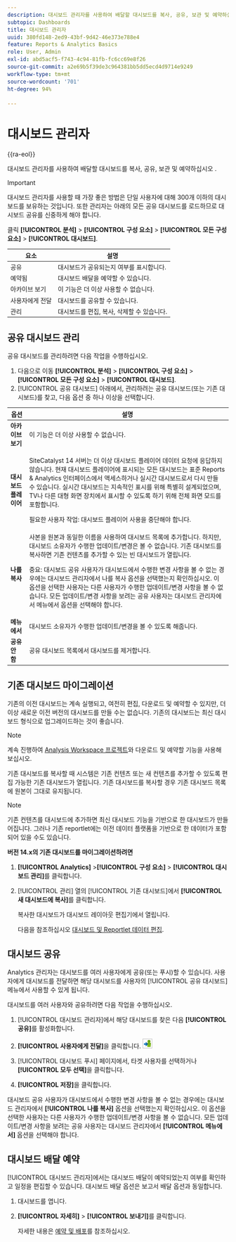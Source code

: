 ```yaml
---
description: 대시보드 관리자를 사용하여 배달할 대시보드를 복사, 공유, 보관 및 예약하십시오 .
subtopic: Dashboards
title: 대시보드 관리자
uuid: 380fd148-2ed9-43bf-9d42-46e373e788e4
feature: Reports & Analytics Basics
role: User, Admin
exl-id: abd5acf5-f743-4c94-81fb-fc6cc69e8f26
source-git-commit: a2e69b5f39de3c964381bb5dd5ecd4d9714e9249
workflow-type: tm+mt
source-wordcount: '701'
ht-degree: 94%

---
```


# 대시보드 관리자

{{ra-eol}}

대시보드 관리자를 사용하여 배달할 대시보드를 복사, 공유, 보관 및 예약하십시오 .

>[!IMPORTANT]
>
>대시보드 관리자를 사용할 때 가장 좋은 방법은 단일 사용자에 대해 300개 이하의 대시보드를 보유하는 것입니다. 또한 관리자는 아래의 모든 공유 대시보드를 로드하므로 대시보드 공유를 신중하게 해야 합니다.

클릭 **[!UICONTROL 분석]** > **[!UICONTROL 구성 요소]** > **[!UICONTROL 모든 구성 요소]** > **[!UICONTROL 대시보드]**.

| 요소 | 설명 |
|--- |--- |
| 공유 | 대시보드가 공유되는지 여부를 표시합니다. |
| 예약됨 | 대시보드 배달을 예약할 수 있습니다. |
| 아카이브 보기 | 이 기능은 더 이상 사용할 수 없습니다. |
| 사용자에게 전달 | 대시보드를 공유할 수 있습니다. |
| 관리 | 대시보드를 편집, 복사, 삭제할 수 있습니다. |

## 공유 대시보드 관리

공유 대시보드를 관리하려면 다음 작업을 수행하십시오.

1. 다음으로 이동 **[!UICONTROL 분석]** > **[!UICONTROL 구성 요소]** > **[!UICONTROL 모든 구성 요소]** > **[!UICONTROL 대시보드]**.
1.  [!UICONTROL 공유 대시보드] 아래에서, 관리하려는 공유 대시보드(또는 기존 대시보드)를 찾고, 다음 옵션 중 하나 이상을 선택합니다.

<table id="choicetable_857E0E816D63404683D4E24DC8D7FC69"> 
 <thead class="chhead sthead"> 
  <th class="choptionhd"> 옵션 </th> 
  <th class="chdeschd"> 설명 </th> 
 </thead> 
 <tr class="chrow strow"> 
  <td class="choption"><strong>아카이브 보기</strong></td> 
  <td class="chdesc stentry"> 이 기능은 더 이상 사용할 수 없습니다. </td> 
 </tr> 
 <tr class="chrow strow"> 
  <td class="choption"><strong>대시보드 플레이어</strong></td> 
  <td class="chdesc stentry"> <p>SiteCatalyst 14 서버는 더 이상 대시보드 플레이어 데이터 요청에 응답하지 않습니다. 현재 대시보드 플레이어에 표시되는 모든 대시보드는 표준 Reports &amp; Analytics 인터페이스에서 액세스하거나 실시간 대시보드로서 다시 만들 수 있습니다. 실시간 대시보드는 지속적인 표시를 위해 특별히 설계되었으며, TV나 다른 대형 화면 장치에서 표시할 수 있도록 하기 위해 전체 화면 모드를 포함합니다. </p> <p>필요한 사용자 작업: 대시보드 플레이어 사용을 중단해야 합니다. </p> </td> 
 </tr> 
 <tr class="chrow strow"> 
  <td class="choption"><strong>나를 복사</strong></td> 
  <td class="chdesc stentry"> 사본을 원본과 동일한 이름을 사용하여 대시보드 목록에 추가합니다. 하지만, 대시보드 소유자가 수행한 업데이트/변경은 볼 수 없습니다. 기존 대시보드를 복사하면 기존 컨텐츠를 추가할 수 있는 빈 대시보드가 열립니다. <p>중요: 대시보드 공유 사용자가 대시보드에서 수행한 변경 사항을 볼 수 없는 경우에는 대시보드 관리자에서 <span class="uicontrol">나를 복사</span> 옵션을 선택했는지 확인하십시오. 이 옵션을 선택한 사용자는 다른 사용자가 수행한 업데이트/변경 사항을 볼 수 없습니다. 모든 업데이트/변경 사항을 보려는 공유 사용자는 대시보드 관리자에서 <span class="uicontrol">메뉴에서</span> 옵션을 선택해야 합니다. </p> </td> 
 </tr> 
 <tr class="chrow strow"> 
  <td class="choption"><strong>메뉴에서</strong></td> 
  <td class="chdesc stentry"> 대시보드 소유자가 수행한 업데이트/변경을 볼 수 있도록 해줍니다. </td> 
 </tr> 
 <tr class="chrow strow"> 
  <td class="choption"><strong>공유 안 함</strong></td> 
  <td class="chdesc stentry"> 공유 대시보드 목록에서 대시보드를 제거합니다. </td> 
 </tr> 
</table>

## 기존 대시보드 마이그레이션

기존의 이전 대시보드는 계속 실행되고, 여전히 편집, 다운로드 및 예약할 수 있지만, 더 이상 새로운 이전 버전의 대시보드를 만들 수는 없습니다. 기존의 대시보드는 최신 대시보드 형식으로 업그레이드하는 것이 좋습니다.

>[!NOTE]
>
>계속 진행하여 [Analysis Workspace 프로젝트](https://experienceleague.adobe.com/docs/analytics/analyze/analysis-workspace/home.html)와 다운로드 및 예약할 기능을 사용해 보십시오.

기존 대시보드를 복사할 때 시스템은 기존 컨텐츠 또는 새 컨텐츠를 추가할 수 있도록 편집 가능한 기존 대시보드가 열립니다. 기존 대시보드를 복사할 경우 기존 대시보드 목록에 원본이 그대로 유지됩니다.

>[!NOTE]
>
>기존 컨텐츠를 대시보드에 추가하면 최신 대시보드 기능을 기반으로 한 대시보드가 만들어집니다. 그러나 기존 reportlet에는 이전 데이터 플랫폼을 기반으로 한 데이터가 포함되어 있을 수도 있습니다.

**버전 14.x의 기존 대시보드를 마이그레이션하려면**

1. **[!UICONTROL Analytics]** >**[!UICONTROL 구성 요소]** > **[!UICONTROL 대시보드 관리]**&#x200B;를 클릭합니다.
1. [!UICONTROL 관리] 열의 [!UICONTROL 기존 대시보드]에서 **[!UICONTROL 새 대시보드에 복사]**&#x200B;를 클릭합니다.

   복사한 대시보드가 대시보드 레이아웃 편집기에서 열립니다.

   다음을 참조하십시오 [대시보드 및 Reportlet 데이터 편집](/help/analyze/reports-analytics/dashboard.md).

## 대시보드 공유

Analytics 관리자는 대시보드를 여러 사용자에게 공유(또는 푸시)할 수 있습니다. 사용자에게 대시보드를 전달하면 해당 대시보드를 사용자의 [!UICONTROL 공유 대시보드] 메뉴에서 사용할 수 있게 됩니다.

대시보드를 여러 사용자와 공유하려면 다음 작업을 수행하십시오.

1.  [!UICONTROL  대시보드 관리자]에서 해당 대시보드를 찾은 다음 **[!UICONTROL 공유]**&#x200B;를 활성화합니다. 
1. **[!UICONTROL 사용자에게 전달]**&#x200B;을 클릭합니다. ![](assets/push.png)

1. [!UICONTROL 대시보드 푸시] 페이지에서, 타겟 사용자를 선택하거나 **[!UICONTROL 모두 선택]**&#x200B;을 클릭합니다.
1. **[!UICONTROL 저장]**&#x200B;을 클릭합니다.

대시보드 공유 사용자가 대시보드에서 수행한 변경 사항을 볼 수 없는 경우에는 대시보드 관리자에서 **[!UICONTROL 나를 복사]** 옵션을 선택했는지 확인하십시오. 이 옵션을 선택한 사용자는 다른 사용자가 수행한 업데이트/변경 사항을 볼 수 없습니다. 모든 업데이트/변경 사항을 보려는 공유 사용자는 대시보드 관리자에서 **[!UICONTROL 메뉴에서]** 옵션을 선택해야 합니다.

## 대시보드 배달 예약

[!UICONTROL 대시보드 관리자]에서는 대시보드 배달이 예약되었는지 여부를 확인하고 일정을 편집할 수 있습니다. 대시보드 배달 옵션은 보고서 배달 옵션과 동일합니다.

1. 대시보드를 엽니다.
1. **[!UICONTROL 자세히]** > **[!UICONTROL 보내기]**&#x200B;를 클릭합니다.

   자세한 내용은 [예약 및 배포](/help/analyze/reports-analytics/scheduling.md)를 참조하십시오.

